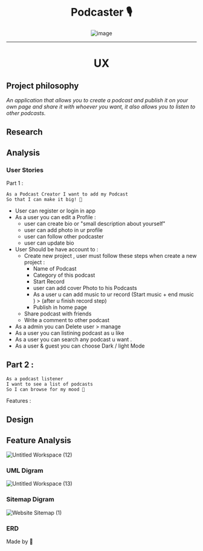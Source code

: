 
  
 <div align="center">
  <h1>  Podcaster 🎙️ </h1>
  
![image](https://user-images.githubusercontent.com/92258765/146139080-8decd398-7c48-45e5-9307-2aa963d4b5a2.png)
  <br />
  
</div>

<hr>
  

<div align="center">
  <h1> UX </h1>
  </div>
  
##  Project philosophy
*An application that allows you to create a podcast and publish it on your own page and share it with whoever you want, it also allows you to listen to other podcasts.*

## Research 

## Analysis


###  User Stories 
Part 1 :
``` 
As a Podcast Creator I want to add my Podcast
So that I can make it big! 🥳
```

* User can register or login in app
* As a user you can edit a Profile :
    * user can create bio or "small description about yourself"
    * user can add photo in ur profile 
    * user can follow other podcaster 
    * user can update bio
* User Should be have account to :
   * Create new project , user must follow these steps when create a new project :
       * Name of Podcast
       * Category of this podcast
       * Start Record
       * user can add cover Photo to his Podcasts
       * As a user u can add music to ur record (Start music + end music ) > (after u finish record step)
       * Publish in home page  
   * Share podcast with friends
   * Write a comment to other podcast 
 * As a admin you can Delete user > manage 
 * As a user  you can listining podcast as u like 
 * As a user you can search any podcast u want .
 * As a user & guest you can choose Dark / light Mode 
 
 <h2> Part 2 : </h2>
 
 ```
 As a podcast listener
I want to see a list of podcasts
So I can browse for my mood 🥳

```

Features :

## Design
## Feature Analysis

![Untitled Workspace (12)](https://user-images.githubusercontent.com/92258765/146503406-5f70e236-3ce5-49c0-9252-fc61ac7bfbe9.jpg)

### UML Digram 
![Untitled Workspace (13)](https://user-images.githubusercontent.com/92258765/146556069-05fdd93c-3891-4c74-b105-04a64947a65a.jpg)

### Sitemap Digram

![Website Sitemap (1)](https://user-images.githubusercontent.com/92258765/146596769-7457de8d-6d15-47de-80d5-846cacf8feb1.jpg)

### ERD 













 Made by 💙
